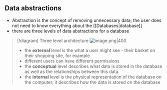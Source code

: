 ## Data abstractions

- Abstraction is the concept of removing unnecessary data; the user does not need to know everything about the [[Databases|database]]
- there are three levels of data abstractions for a database

> [!diagram] Three level architecture
> ![image.png|400](LevelsOfDatabase.png)
> - the **external** level is the what a user might see - their basket on their shopping site, for example
>- different users can have different permissions
>- the **conceptual** level describes what data is stored in the database as well as the relationships between this data
>- the **internal** level is the physical representation of the database on the computer; it describes how the data is stored on the database